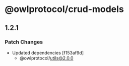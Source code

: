 # @owlprotocol/crud-models

## 1.2.1

### Patch Changes

- Updated dependencies [f153af9d]
  - @owlprotocol/utils@2.0.0
